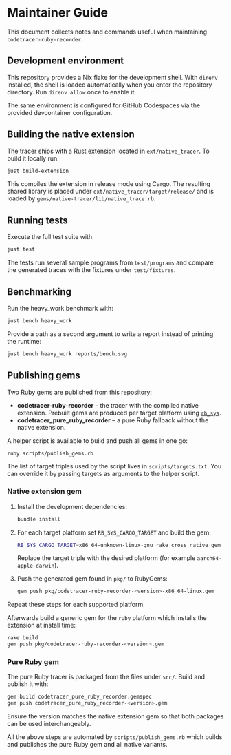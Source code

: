 # Maintainer Guide

This document collects notes and commands useful when maintaining
`codetracer-ruby-recorder`.

## Development environment

This repository provides a Nix flake for the development shell. With
`direnv` installed, the shell is loaded automatically when you enter the
repository directory. Run `direnv allow` once to enable it.

The same environment is configured for GitHub Codespaces via the
provided devcontainer configuration.

## Building the native extension

The tracer ships with a Rust extension located in `ext/native_tracer`.
To build it locally run:

```bash
just build-extension
```

This compiles the extension in release mode using Cargo. The resulting
shared library is placed under
`ext/native_tracer/target/release/` and is loaded by `gems/native-tracer/lib/native_trace.rb`.

## Running tests

Execute the full test suite with:

```bash
just test
```


The tests run several sample programs from `test/programs` and compare
the generated traces with the fixtures under `test/fixtures`.

## Benchmarking

Run the heavy\_work benchmark with:

```bash
just bench heavy_work
```

Provide a path as a second argument to write a report instead of
printing the runtime:

```bash
just bench heavy_work reports/bench.svg
```

## Publishing gems

Two Ruby gems are published from this repository:

* **codetracer-ruby-recorder** – the tracer with the compiled native
  extension. Prebuilt gems are produced per target platform using
  [`rb_sys`](https://github.com/oxidize-rb/rb-sys).
* **codetracer_pure_ruby_recorder** – a pure Ruby fallback without the
  native extension.

A helper script is available to build and push all gems in one go:

```bash
ruby scripts/publish_gems.rb
```

The list of target triples used by the script lives in
`scripts/targets.txt`. You can override it by passing targets as
arguments to the helper script.

### Native extension gem

1. Install the development dependencies:

   ```bash
   bundle install
   ```

2. For each target platform set `RB_SYS_CARGO_TARGET` and build the gem:

   ```bash
   RB_SYS_CARGO_TARGET=x86_64-unknown-linux-gnu rake cross_native_gem
   ```

   Replace the target triple with the desired platform (for example
   `aarch64-apple-darwin`).

3. Push the generated gem found in `pkg/` to RubyGems:

   ```bash
   gem push pkg/codetracer-ruby-recorder-<version>-x86_64-linux.gem
   ```

Repeat these steps for each supported platform.

Afterwards build a generic gem for the `ruby` platform which installs the
extension at install time:

```bash
rake build
gem push pkg/codetracer-ruby-recorder-<version>.gem
```

### Pure Ruby gem

The pure Ruby tracer is packaged from the files under `src/`. Build and
publish it with:

```bash
gem build codetracer_pure_ruby_recorder.gemspec
gem push codetracer_pure_ruby_recorder-<version>.gem
```

Ensure the version matches the native extension gem so that both
packages can be used interchangeably.

All the above steps are automated by `scripts/publish_gems.rb` which
builds and publishes the pure Ruby gem and all native variants.
